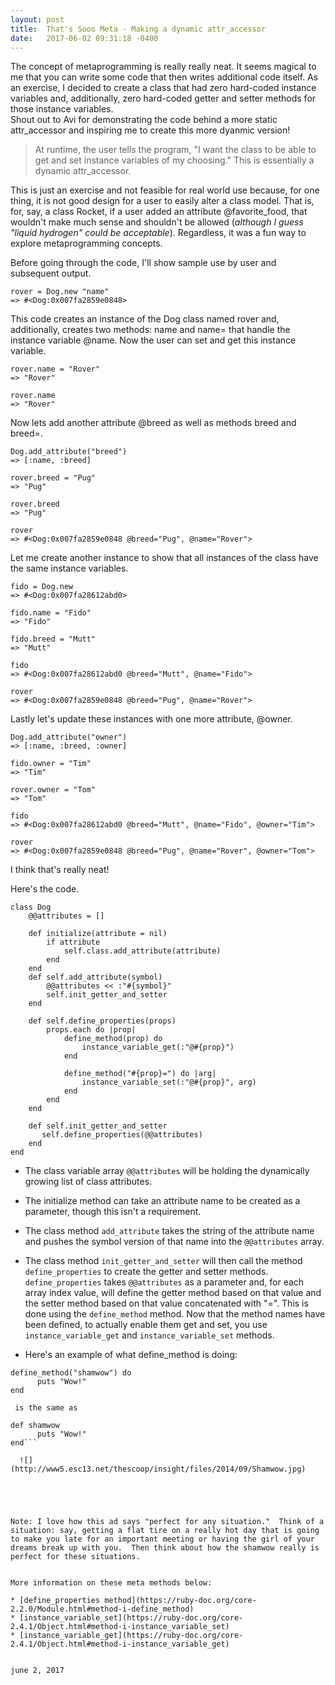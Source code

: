 ```yaml
---
layout: post
title:  That's Sooo Meta - Making a dynamic attr_accessor
date:   2017-06-02 09:31:18 -0400
---
```


The concept of metaprogramming is really really neat.  It seems magical to me that you can write some code that then writes additional code itself.  As an exercise, I decided to create a class that had zero hard-coded instance variables and, additionally, zero hard-coded getter and setter methods for those instance variables.  
Shout out to Avi for demonstrating the code behind a more static attr_accessor and inspiring me to create this more dyanmic version!

> At runtime, the user tells the program, "I want the class to be able to get and set instance variables of my choosing." This is essentially a dynamic attr_accessor.

This is just an exercise and not feasible for real world use because, for one thing, it is not good design for a user to easily alter a class model.  That is, for, say, a class Rocket, if a user added an attribute @favorite_food, that wouldn't make much sense and shouldn't be allowed (*although I guess "liquid hydrogen" could be acceptable*).  Regardless, it was a fun way to explore metaprogramming concepts.

Before going through the code, I'll show sample use by user and subsequent output.

```
rover = Dog.new "name"
=> #<Dog:0x007fa2859e0848>
```
This code creates an instance of the Dog class named rover and, additionally, creates two methods: name and name= that handle the instance variable @name.  Now the user can set and get this instance variable.
```
rover.name = "Rover"
=> "Rover"

rover.name
=> "Rover"
```

Now lets add another attribute @breed as well as methods breed and breed=.

```
Dog.add_attribute("breed")
=> [:name, :breed]

rover.breed = "Pug"
=> "Pug"

rover.breed
=> "Pug"

rover
=> #<Dog:0x007fa2859e0848 @breed="Pug", @name="Rover">
```

Let me create another instance to show that all instances of the class have the same instance variables.
```
fido = Dog.new
=> #<Dog:0x007fa28612abd0>

fido.name = "Fido"
=> "Fido"

fido.breed = "Mutt"
=> "Mutt"

fido
=> #<Dog:0x007fa28612abd0 @breed="Mutt", @name="Fido">

rover
=> #<Dog:0x007fa2859e0848 @breed="Pug", @name="Rover">
```

Lastly let's update these instances with one more attribute, @owner.

```
Dog.add_attribute("owner")
=> [:name, :breed, :owner]

fido.owner = "Tim"
=> "Tim"

rover.owner = "Tom"
=> "Tom"

fido
=> #<Dog:0x007fa28612abd0 @breed="Mutt", @name="Fido", @owner="Tim">

rover
=> #<Dog:0x007fa2859e0848 @breed="Pug", @name="Rover", @owner="Tom">
```

I think that's really neat!

Here's the code.

```
class Dog
    @@attributes = []
  
    def initialize(attribute = nil)
        if attribute
            self.class.add_attribute(attribute)
        end
    end
    def self.add_attribute(symbol)
        @@attributes << :"#{symbol}"
        self.init_getter_and_setter
    end    

    def self.define_properties(props)
        props.each do |prop|
            define_method(prop) do
                instance_variable_get(:"@#{prop}")
            end

            define_method("#{prop}=") do |arg|
                instance_variable_set(:"@#{prop}", arg)
            end
        end
    end
    
    def self.init_getter_and_setter
       self.define_properties(@@attributes) 
    end
end
```

* The class variable array ```@@attributes``` will be holding the dynamically growing list of class attributes.

* The initialize method can take an attribute name to be created as a parameter, though this isn't a requirement.

* The class method ```add_attribute``` takes the string of the attribute name and pushes the symbol version of that name into the ```@@attributes``` array.

* The class method ```init_getter_and_setter``` will then call the method ```define_properties``` to create the getter and setter methods. ```define_properties``` takes ```@@attributes``` as a parameter and, for each array index value, will define the getter method based on that value and the setter method based on that value concatenated with "=". This is done using the ```define_method``` method.  Now that the method names have been defined, to actually enable them get and set, you use ```instance_variable_get``` and ```instance_variable_set``` methods.

* Here's an example of what define_method is doing:
```
define_method("shamwow") do
      puts "Wow!"
end
```
     is the same as
```
def shamwow
      puts "Wow!"
end```

  ![](http://www5.esc13.net/thescoop/insight/files/2014/09/Shamwow.jpg)
	
	
	
	
	
Note: I love how this ad says "perfect for any situation."  Think of a situation: say, getting a flat tire on a really hot day that is going to make you late for an important meeting or having the girl of your dreams break up with you.  Then think about how the shamwow really is perfect for these situations.


More information on these meta methods below:

* [define_properties method](https://ruby-doc.org/core-2.2.0/Module.html#method-i-define_method)
* [instance_variable_set](https://ruby-doc.org/core-2.4.1/Object.html#method-i-instance_variable_set)
* [instance_variable_get](https://ruby-doc.org/core-2.4.1/Object.html#method-i-instance_variable_get)


june 2, 2017



